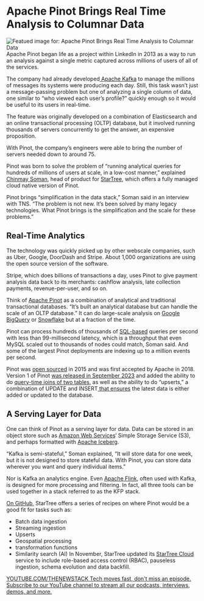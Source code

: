 # Apache Pinot Brings Real Time Analysis to Columnar Data
![Featued image for: Apache Pinot Brings Real Time Analysis to Columnar Data](https://cdn.thenewstack.io/media/2024/12/7e09e53c-pinot-1024x683.png)
Apache Pinot began life as a project within LinkedIn in 2013 as a way to run an analysis against a single metric captured across millions of users of all of the services.

The company had already developed[ Apache Kafka](https://thenewstack.io/why-we-use-apache-kafka-for-real-time-data-at-scale/) to manage the millions of messages its systems were producing each day. Still, this task wasn’t just a message-passing problem but one of analyzing a single column of data, one similar to “who viewed each user’s profile?” quickly enough so it would be useful to its users in real-time.

The feature was originally developed on a combination of Elasticsearch and an online transactional processing (OLTP) database, but it involved running thousands of servers concurrently to get the answer, an expensive proposition.

With Pinot, the company’s engineers were able to bring the number of servers needed down to around 75.

Pinot was born to solve the problem of “running analytical queries for hundreds of millions of users at scale, in a low-cost manner,” explained [Chinmay Soman](https://www.linkedin.com/in/chinmay-soman/), head of product for [StarTree](https://startree.ai/about), which offers a fully managed cloud native version of Pinot.

Pinot brings “simplification in the data stack,” Soman said in an interview with TNS. “The problem is not new. It’s been solved by many legacy technologies. What Pinot brings is the simplification and the scale for these problems.”

## Real-Time Analytics
The technology was quickly picked up by other webscale companies, such as Uber, Google, DoorDash and Stripe. About 1,000 organizations are using the open source version of the software.

Stripe, which does billions of transactions a day, uses Pinot to give payment analysis data back to its merchants: cashflow analysis, late collection payments, revenue-per-user, and so on.

Think of [Apache Pinot](https://pinot.apache.org/) as a combination of analytical and traditional transactional databases. “It’s built an analytical database but can handle the scale of an OLTP database.” It can do large-scale analysis on [Google BigQuery](https://thenewstack.io/bigquery-pricing-a-users-guide/) or [Snowflake](https://thenewstack.io/snowflake-consolidates-platform-expands-ai/) but at a fraction of the time.

Pinot can process hundreds of thousands of [SQL-based](https://thenewstack.io/how-to-write-sql-queries/) queries per second with less than 99-millisecond latency, which is a throughput that even MySQL scaled out to thousands of nodes could match, Soman said. And some of the largest Pinot deployments are indexing up to a million events per second.

Pinot was [open sourced](https://thenewstack.io/reimagining-observability-the-case-for-a-disaggregated-stack/) in 2015 and was first accepted by Apache in 2018. Version 1 of Pinot [was released in September 2023](https://startree.ai/resources/query-time-joins-in-apache-pinot-1-0) and added the ability to do [query-time joins of two tables](https://startree.ai/resources/query-time-joins-in-apache-pinot-1-0), as well as the ability to do “upserts,” a combination of UPDATE and INSERT[ that ensures](https://startree.ai/resources/real-time-upserts-in-apache-pinot-and-startree-cloud) the latest data is either added or updated to the database.

## A Serving Layer for Data
One can think of Pinot as a serving layer for data. Data can be stored in an object store such as [Amazon Web Services](https://aws.amazon.com/?utm_content=inline+mention)‘ Simple Storage Service (S3), and perhaps formatted with [Apache Iceberg](https://thenewstack.io/apache-iceberg-a-different-table-design-for-big-data/).

“Kafka is semi-stateful,” Soman explained, “It will store data for one week, but it is not designed to store stateful data. With Pinot, you can store data wherever you want and query individual items.”

Nor is Kafka an analytics engine. Even [Apache Flink](https://thenewstack.io/how-apache-iceberg-and-flink-can-ease-developer-pain/), often used with Kafka, is designed for more processing and filtering. In fact, all three tools can be used together in a stack referred to as the KFP stack.

[On GitHub](https://github.com/startreedata/pinot-recipes), StarTree offers a series of recipes on where Pinot would be a good fit for tasks such as:
- Batch data ingestion
- Streaming ingestion
- Upserts
- Geospatial processing
- transformation functions
- Similarity search (AI)
In November, StarTree updated its [StarTree Cloud](https://startree.ai/products/startree-cloud) service to include role-based access control (RBAC), pauseless ingestion, schema evolution and data backfill.

[
YOUTUBE.COM/THENEWSTACK
Tech moves fast, don't miss an episode. Subscribe to our YouTube
channel to stream all our podcasts, interviews, demos, and more.
](https://youtube.com/thenewstack?sub_confirmation=1)